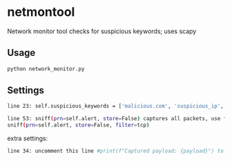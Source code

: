 # netmontool
Network monitor tool checks for suspicious keywords; uses scapy

## Usage
```bash
python network_monitor.py
```

## Settings
```bash
line 23: self.suspicious_keywords = ['malicious.com', 'suspicious_ip', 'localhost', 'any ip address', 'any key word'] - this is your list for keywords, websites, a sort of no-no list...
```

```bash
line 53: sniff(prn=self.alert, store=False) captures all packets, use filters to capture ip/tcp/udp/icmp/arp/etc...
sniff(prn=self.alert, store=False, filter=tcp)
```
  extra settings:
  ```bash
  line 34: uncomment this line #print(f"Captured payload: {payload}") to have a live view similar to wireshark
  ```
